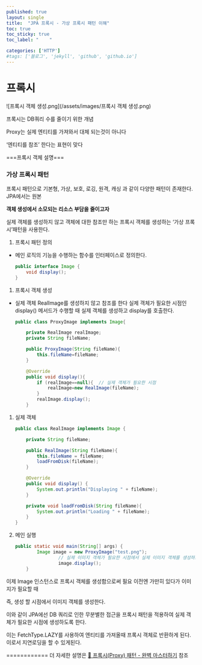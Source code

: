 ```yaml
---
published: true
layout: single
title:  "JPA 프록시 - 가상 프록시 패턴 이해"
toc: true
toc_sticky: true
toc_label: "    "

categories: ['HTTP']
#tags: ['블로그', 'jekyll', 'github', 'github.io']
---
```


# **프록시**

![프록시 객체 생성.png](/assets/images/프록시 객체 생성.png) 

프록시는 DB쿼리 수를 줄이기 위한 개념

Proxy는 실제 엔티티를 가져와서 대체 되는것이 아니다

‘엔티티를 참조’ 한다는 표현이 맞다

===프록시 객체 설명===

### 가상 프록시 패턴

프록시 패턴으로 기본형, 가상, 보호, 로깅, 원격, 캐싱 과 같이 다양한 패턴이 존재한다. JPA에서는 원본 

**객체 생성에서 소모되는 리소스 부담을 줄이고자** 

실제 객체를 생성하지 않고 객체에 대한 참조만 하는 프록시 객체를 생성하는 ‘가상 프록시’패턴을 사용한다.

1. 프록시 패턴 정의
- 메인 로직의 기능을 수행하는 함수를 인터페이스로 정의한다.
    
    ```java
    public interface Image {
        void display();
    }
    ```
    

1. 프록시 객체 생성
- 실제 객체 RealImage를 생성하지 않고 참조를 한다 실제 객체가 필요한 시점인 display() 메서드가 수행할 때 실제 객체를 생성하고 display를 호출한다.
    
    ```java
    public class ProxyImage implements Image{
    
        private RealImage realImage;
        private String fileName;
    
        public ProxyImage(String fileName){
            this.fileName=fileName;
        }
    
        @Override
        public void display(){
            if (realImage==null){  // 실제 객체가 필요한 시점
                realImage=new RealImage(fileName);
            }
            realImage.display();
        }
    ```
    

1. 실제 객체
    
    ```java
    public class RealImage implements Image {
    
        private String fileName;
    
        public RealImage(String fileName){
            this.fileName = fileName;
            loadFromDisk(fileName);
        }
    
        @Override
        public void display() {
            System.out.println("Displaying " + fileName);
        }
    
        private void loadFromDisk(String fileName){
            System.out.println("Loading " + fileName);
        }
    }
    ```
    

1. 메인 실행
    
    ```java
    public static void main(String[] args) {
            Image image = new ProxyImage("test.png");
    				// 실제 이미지 객체가 필요한 시점에서 실제 이미지 객체를 생성하고 display() 메서드를 호출합니다.
    				image.display();
        }
    ```
    

이제 Image 인스턴스로 프록시 객체를 생성함으로써 필요 이전엔 가만히 있다가 이미지가 필요할 때 

즉, 생성 할 시점에서 이미지 객체를 생성한다.

이와 같이 JPA에선 DB 쿼리로 인한 무분별한 접근을 프록시 패턴을 적용하여 실제 객체가 필요한 시점에 생성하도록 한다.

이는 FetchType.LAZY를 사용하여 엔티티를 가져올때 프록시 객체로 반환하게 된다. 이로서 지연로딩을 할 수 있게된다.

============ 더 자세한 설명은 [💠 프록시(Proxy) 패턴 - 완벽 마스터하기](https://inpa.tistory.com/entry/GOF-💠-프록시Proxy-패턴-제대로-배워보자) 참조


<!-- getReference 사용시 쿼리문을 사용하지않음

- 가짜 엔티티객체를 반환해줌

프록시 특징

- 실제 클래스를 상속 받아서 만들어짐
- 실제 클래스와 겉 모양이 같다
- 사용하는 입장에서 진짜 객체인지 프록시 객체인지 구분하지 않고 사용가능

프록시 객체는 호출시 진짜 객체의 메소드를 가져와서 반환해준다.

프록시 객체는 처음 사용할때 한번만 초기화

프록시 객체를 초기화 할 때, 프록시 객체가 실제 엔티티로 바뀌는 것은 아님

### 프록시를 getReference로 엔티티 매니저로 가져올 수 있지만,

실전에선 FetchType.Lazy로 구현

FetchType.LAZY 은  지연로딩 

FetchType.EAGER 은 조인하여 즉시로딩 

### 프록시와 즉시로딩 주의

- 가급적 지연 로딩만 사용(특히 실무에서)
- 즉시 로딩을 적용하면 예상하지 못한 SQL이 발생
- 즉시 로딩은 JPQL에서 N+1문제 발생
- @ManyToOne, @OneToOne 은 기본이 즉시로딩 → LAZY로 설정
- @OneToMany, @ManyTonMany는 기본이 지연로딩

### 영속성 전이: CASCADE

- 특정 엔티티를 영속 상태로 만들 때 연관된 엔티티도 함께 영속 상태로 만들고 싶을때

CASCADE 의 종류

- ALL: 모두 적용
- PERSIST: 영속
- REMOVE: 삭제
- MERGE: 병합
- REFRESH: REFRESH
- DETACH: DETACH

### 주의

단일 엔티티에 종속된 객체만 CASCADE 사용가능

parent child 라이프 사이클이 동일 할 때

소유자가 하나일 때

### 고아객체

정의: 부모 엔티티와 연관관께가 끊어진 자식 엔티티를 자동으로 삭제

orphanRemoval=true

주의

- 참조하는 곳이 하나일 때 사용해야함
- 특정 엔티티가 개인 소유 할때 사용 -->
